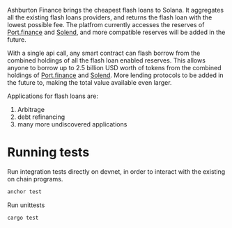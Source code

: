 Ashburton Finance brings the cheapest flash loans to Solana. It aggregates all the existing flash loans providers, and returns the flash loan with the lowest possible fee. The platfrom currently accesses the reserves of [Port.finance](https://port.finance/) and [Solend](https://solend.fi/), and more compatible reserves will be added in the future.

With a single api call, any smart contract can flash borrow from the combined holdings of all the flash loan enabled reserves. This allows anyone to borrow up to 2.5 billion USD worth of tokens from the combined holdings of [Port.finance](https://port.finance/) and [Solend](https://solend.fi/). More lending protocols to be added in the future to, making the total value available even larger.



Applications for flash loans are:
1. Arbitrage
2. debt refinancing
3. many more undiscovered applications

# Running tests


Run integration tests directly on devnet, in order to interact with the existing on chain programs.

```bash
anchor test
```

Run unittests

```bash
cargo test
```
